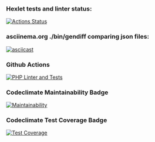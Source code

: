 ### Hexlet tests and linter status:
[![Actions Status](https://github.com/Ludmila398/php-project-48/workflows/hexlet-check/badge.svg)](https://github.com/Ludmila398/php-project-48/actions)

### asciinema.org ./bin/gendiff comparing json files:
[![asciicast](https://asciinema.org/a/tLwZk2AN09kjQDemsZ6CdEPjx.svg)](https://asciinema.org/a/tLwZk2AN09kjQDemsZ6CdEPjx)

### Github Actions
[![PHP Linter and Tests](https://github.com/Ludmila398/php-project-48/actions/workflows/main.yml/badge.svg)](https://github.com/Ludmila398/php-project-48/actions/workflows/main.yml)

### Codeclimate Maintainability Badge
[![Maintainability](https://api.codeclimate.com/v1/badges/8ebbbdebc36cbf4da693/maintainability)](https://codeclimate.com/github/Ludmila398/php-project-48/maintainability)

### Codeclimate Test Coverage Badge
[![Test Coverage](https://api.codeclimate.com/v1/badges/8ebbbdebc36cbf4da693/test_coverage)](https://codeclimate.com/github/Ludmila398/php-project-48/test_coverage)

